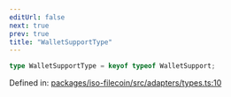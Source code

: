 ```yaml
---
editUrl: false
next: true
prev: true
title: "WalletSupportType"
---
```


```ts
type WalletSupportType = keyof typeof WalletSupport;
```

Defined in: [packages/iso-filecoin/src/adapters/types.ts:10](https://github.com/hugomrdias/filecoin/blob/main/packages/iso-filecoin/src/adapters/types.ts#L10)
